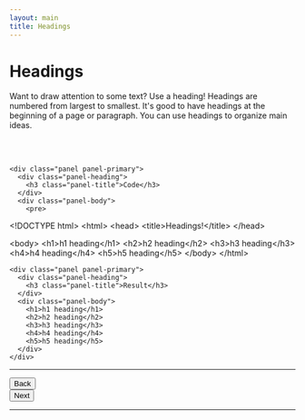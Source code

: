 ```yaml
---
layout: main
title: Headings
---
```


# Headings

Want to draw attention to some text? Use a heading! Headings are numbered from largest to smallest. It's good to have headings at the beginning of a page or paragraph. You can use headings to organize main ideas. 

<br></br>

<div class="row">
  <div class="col-md-6">

    <div class="panel panel-primary">
      <div class="panel-heading">
        <h3 class="panel-title">Code</h3>
      </div>
      <div class="panel-body">
        <pre>
&lt;!DOCTYPE html&gt;
&lt;html&gt;
  &lt;head&gt;
    &lt;title&gt;Headings!&lt;/title&gt;
  &lt;/head&gt;

  &lt;body&gt;
    &lt;h1&gt;h1 heading&lt;/h1&gt;
    &lt;h2&gt;h2 heading&lt;/h2&gt;
    &lt;h3&gt;h3 heading&lt;/h3&gt;
    &lt;h4&gt;h4 heading&lt;/h4&gt;
    &lt;h5&gt;h5 heading&lt;/h5&gt;
  &lt;/body&gt;
&lt;/html&gt;
        </pre>
      </div>
    </div>
  
  </div>
  <div class="col-md-6">

    <div class="panel panel-primary">
      <div class="panel-heading">
        <h3 class="panel-title">Result</h3>
      </div>
      <div class="panel-body">
        <h1>h1 heading</h1>
        <h2>h2 heading</h2>
        <h3>h3 heading</h3>
        <h4>h4 heading</h4>
        <h5>h5 heading</h5>
      </div>
    </div>

  </div>
</div>

---

<div class="row">
  <div class="col-md-1">
    <a href="../paragraphs"><button type="button" class="btn btn-primary btn-lg">Back</button></a>
  </div>
  <div class="col-md-1">
    <a href="../links"><button type="button" class="btn btn-primary btn-lg">Next</button></a>
  </div>
</div>

---